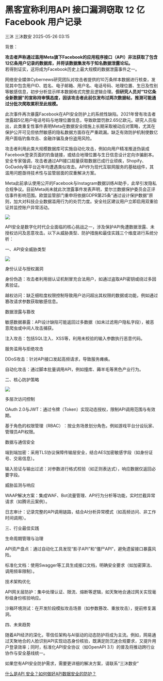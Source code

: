 #  黑客宣称利用 ​​API 接口漏洞窃取 12 亿 Facebook 用户记录   
三沐  三沐数安   2025-05-26 03:15  
  
背景：  
  
**攻击者声称通过滥用Meta旗下Facebook的应用程序接口（API）非法获取了包含12亿条用户记录的数据库，并将该数据集发布于知名数据泄露论坛。**  
若得到证实，这将成为Facebook历史上最大规模的数据泄露事件之一。  
  
网络安全媒体Cybernews研究团队对攻击者提供的10万条样本数据进行核查，发现其中包含用户ID、姓名、电子邮箱、用户名、电话号码、地理位置、生日及性别等敏感信息，初步分析显示样本数据格式完整且逻辑合理。**但研究人员对“12亿条全新数据”的宣称持审慎态度，因该攻击者此前仅发布过两次数据帖，推测可能通过分批次爬取累积至此规模。**  
  
此次事件再次暴露Facebook在API安全防护上的系统性缺陷。2021年曾有攻击者泄露超5亿用户电话号码与地理位置信息，导致欧盟罚款2.65亿欧元。研究人员指出，此类重复性事件表明Meta在数据安全措施上长期采取被动应对策略，尤其在保护公开可见但依然敏感的隐私数据方面存在严重疏漏。缺乏有效防护机制使数亿用户面临钓鱼攻击、金融诈骗及身份盗用风险。  
  
攻击者利用此类大规模数据库可实施自动化攻击，例如向用户精准推送伪装成Facebook登录页面的钓鱼链接，或结合地理位置与生日信息设计定向诈骗剧本。安全专家强调，攻击者通过API接口超量获取数据已成行业顽疾，Shopify、GoDaddy等平台近年均遭遇类似攻击。API作为现代互联网服务的基础组件，其滥用问题亟待技术性与监管层面的双重解决方案。  
  
Meta此前承认使用公开的Facebook与Instagram数据训练AI助手，此举引发隐私合规争议。目前Meta尚未就此次泄露事件发表声明，爱尔兰数据保护委员会正评估事件影响范围。欧盟监管部门重申将依据GDPR第25条“通过设计保护数据”原则，加大对科技企业数据滥用行为的处罚力度。安全社区建议用户立即启用双重验证并监控账户异常活动。  
  
![](https://mmbiz.qpic.cn/mmbiz_png/Szloeso1r8gX43nPml8ZCRm698d8xbZ1oNkHRn873bz9rmRYzibMUicQ0WTVuuOdrIibfP5Gic84ynkS7I7zNLhOmg/640?wx_fmt=png&from=appmsg "")  
  
API安全是数字化时代企业面临的核心挑战之一，涉及保护API免遭数据泄露、未授权访问及恶意攻击。以下从威胁类型、防护措施和最佳实践三个维度进行系统分析：  
  
  
  
一、API安全威胁类型  
  
![](https://mmbiz.qpic.cn/mmbiz_png/Szloeso1r8gX43nPml8ZCRm698d8xbZ1Xzib2PzrWAyTLsyQ7CkjXg0EBiauFJ7icsDf5S61n08skVibDl6qZd9lhw/640?wx_fmt=png&from=appmsg "")  
  
身份认证与授权漏洞‌  
  
身份伪造‌：攻击者利用弱认证机制冒充合法用户，如通过盗取API密钥或绕过多因素验证。  
  
越权访问‌：缺乏细粒度权限控制导致用户访问超出其权限的数据或功能，例如通过篡改请求参数获取敏感信息。  
  
数据泄露与篡改‌  
  
敏感数据暴露‌：API设计缺陷可能返回过多数据（如未过滤用户隐私字段），被恶意爬虫或中间人攻击捕获。  
  
注入攻击‌：包括SQL注入、XSS等，利用未校验的输入参数执行恶意代码。  
  
服务滥用与拒绝攻击‌  
  
DDoS攻击‌：针对API接口发起高频请求，导致服务瘫痪。  
  
自动化攻击‌：通过脚本批量调用API，例如撞库、薅羊毛等黑色产业行为。  
  
二、核心防护策略  
  
![](https://mmbiz.qpic.cn/mmbiz_jpg/Szloeso1r8gX43nPml8ZCRm698d8xbZ1nhGPSiaOtRR9poNxLWp4cprJMiacUD2SFTeEcmyMAY46UNDyD5JA6Mow/640?wx_fmt=jpeg&from=appmsg "")  
  
多层次访问控制‌  
  
OAuth 2.0与JWT‌：通过令牌（Token）实现动态授权，限制API调用范围与有效期。  
  
基于角色的权限管理（RBAC）‌：按业务场景划分角色，例如游戏平台分设玩家、管理员API权限。  
  
数据与通信安全‌  
  
端到端加密‌：采用TLS协议保障传输层安全，结合AES加密敏感字段（如身份证号、交易信息）。  
  
输入验证与输出过滤‌：对参数进行格式校验（如正则表达式），响应数据仅返回必要字段。  
  
威胁监测与响应‌  
  
WAAP解决方案‌：集成WAF、Bot流量管理、API行为分析等功能，实时拦截异常请求（如腾讯云案例）。  
  
日志审计‌：记录完整的API调用链路，结合AI分析异常模式（如高频访问、非工作时间调用）。  
  
  
  
三、行业最佳实践  
  
生命周期管理与治理‌  
  
API资产盘点‌：通过自动化工具发现“影子API”和“僵尸API”，避免遗留接口暴露风险。  
  
标准化文档‌：使用Swagger等工具生成接口文档，明确安全要求（如加密算法、调用频率限制）。  
  
技术架构优化‌  
  
API网关层防护‌：集中处理认证、限流、熔断等逻辑，如天聚地合通过网关实现毫秒级身份核验响应。  
  
沙箱环境测试‌：在开发阶段模拟攻击场景（如参数篡改、重放攻击），提前修复漏洞。  
  
四、未来趋势  
  
随着API经济的深化，‌零信任架构‌与‌AI驱动的动态防护‌将成为主流。例如，网易通过天聚地合的人脸识别API实现动态身份核验，既满足防沉迷合规要求，又提升用户登录效率；同时，标准化API安全协议（如OpenAPI 3.1）的普及将推动跨行业协作与安全基线统一。  
  
如果您有API安全防护需求，需要更详细的解决方案，请联系“三沐数安”  
  
[什么是API 安全？如何做好API数据安全的防护？](https://mp.weixin.qq.com/s?__biz=MzU1NjczNjA0Nw==&mid=2247485395&idx=1&sn=c28634624133f858ced7c1445394c355&scene=21#wechat_redirect)  
  
  
  
  

